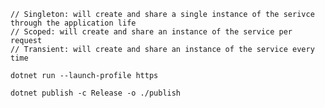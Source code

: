 ﻿	// Singleton: will create and share a single instance of the serivce through the application life
	// Scoped: will create and share an instance of the service per request
	// Transient: will create and share an instance of the service every time

	dotnet run --launch-profile https

	dotnet publish -c Release -o ./publish